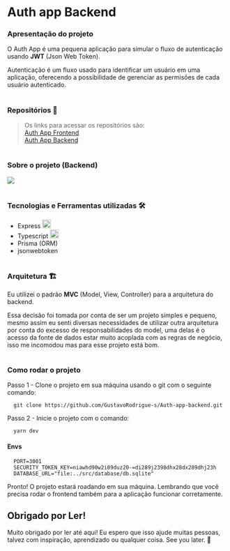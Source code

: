 <h1>Auth app Backend</h1>

<h3>Apresentação do projeto</h3>

<p>O Auth App é uma pequena aplicação para simular o fluxo de autenticação usando <strong>JWT</strong> (Json Web Token).</p>
<p>Autenticação é um fluxo usado para identificar um usuário em uma aplicação, oferecendo a possibilidade de gerenciar as permisões de cada usuário autenticado.</p>

#
<h3>Repositórios 📁</h3>

<blockquote>
  Os links para acessar os repositórios são:
  <div><a href="https://github.com/GustavoRodrigue-s/Auth-app-frontend">Auth App Frontend</a></div>
  <div><a href="https://github.com/GustavoRodrigue-s/Auth-app-backend">Auth App Backend</a></div>
</blockquote>

#

<h3>Sobre o projeto (Backend) </h3>

<div>
  <img src="http://img.shields.io/static/v1?label=Status&message=Finished&color=green&style=flat" />
</div>

#

<h3>Tecnologias e Ferramentas utilizadas 🛠️</h3>

<ul>
  <li>
    Express
    <img src="https://cdn.jsdelivr.net/gh/devicons/devicon/icons/express/express-original.svg" width="20" />
  </li>
  <li>
    Typescript
    <img src="https://cdn.jsdelivr.net/gh/devicons/devicon/icons/typescript/typescript-original.svg" width="20" /> 
   </li>
   <li>
    Prisma (ORM)
   </li>
   <li>
    jsonwebtoken
   </li>
</ul>

#

<h3>Arquitetura 🏗️</h3>

<p>
  Eu utilizei o padrão <strong>MVC</strong> (Model, View, Controller) para a arquitetura do backend. 
</p>

<p>
  Essa decisão foi tomada por conta de ser um projeto
  simples e pequeno, mesmo assim eu senti diversas necessidades de utilizar outra arquitetura por conta do excesso de responsabilidades do model, uma delas
  é o acesso da fonte de dados estar muito acoplada com as regras de negócio, isso me incomodou mas para esse projeto está bom.
</p>

#
<h3>Como rodar o projeto</h3>

<p>Passo 1 - Clone o projeto em sua máquina usando o git com o seguinte comando:</p>

```
  git clone https://github.com/GustavoRodrigue-s/Auth-app-backend.git
```

<p>Passo 2 - Inicie o projeto com o comando:</p>

```
  yarn dev
```

<h4>Envs</h4>

```
  PORT=3001
  SECURITY_TOKEN_KEY=niawhd90w2i89duz20-=di289j2398dhx28dx289dhj23h
  DATABASE_URL="file:../src/database/db.sqlite"
```

Pronto! O projeto estará roadando em sua máquina. Lembrando que você precisa rodar o frontend também para a aplicação funcionar corretamente.

<h2>Obrigado por Ler!</h2>

<p>Muito obrigado por ler até aqui! Eu espero que isso ajude muitas pessoas, talvez com inspiração, aprendizado ou qualquer coisa. See you later. 👋</p>
